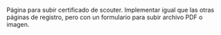 Página para subir certificado de scouter. Implementar igual que las otras páginas de registro, pero con un formulario para subir archivo PDF o imagen.
